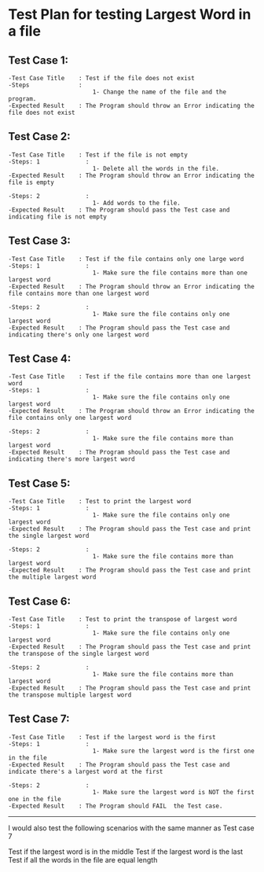# Test Plan for testing Largest Word in a file

## Test Case 1:
    -Test Case Title    : Test if the file does not exist
    -Steps              :
                            1- Change the name of the file and the program.
    -Expected Result    : The Program should throw an Error indicating the file does not exist



## Test Case 2:
    -Test Case Title    : Test if the file is not empty
    -Steps: 1             :
                            1- Delete all the words in the file.
    -Expected Result    : The Program should throw an Error indicating the file is empty

    -Steps: 2             :
                            1- Add words to the file.
    -Expected Result    : The Program should pass the Test case and indicating file is not empty




## Test Case 3:
    -Test Case Title    : Test if the file contains only one large word
    -Steps: 1             :
                            1- Make sure the file contains more than one largest word
    -Expected Result    : The Program should throw an Error indicating the file contains more than one largest word

    -Steps: 2             :
                            1- Make sure the file contains only one largest word
    -Expected Result    : The Program should pass the Test case and indicating there's only one largest word



## Test Case 4:
    -Test Case Title    : Test if the file contains more than one largest word
    -Steps: 1             :
                            1- Make sure the file contains only one largest word
    -Expected Result    : The Program should throw an Error indicating the file contains only one largest word

    -Steps: 2             :
                            1- Make sure the file contains more than largest word
    -Expected Result    : The Program should pass the Test case and indicating there's more largest word


## Test Case 5:
    -Test Case Title    : Test to print the largest word
    -Steps: 1             :
                            1- Make sure the file contains only one largest word
    -Expected Result    : The Program should pass the Test case and print the single largest word

    -Steps: 2             :
                            1- Make sure the file contains more than largest word
    -Expected Result    : The Program should pass the Test case and print the multiple largest word


## Test Case 6:
    -Test Case Title    : Test to print the transpose of largest word
    -Steps: 1             :
                            1- Make sure the file contains only one largest word
    -Expected Result    : The Program should pass the Test case and print the transpose of the single largest word

    -Steps: 2             :
                            1- Make sure the file contains more than largest word
    -Expected Result    : The Program should pass the Test case and print the transpose multiple largest word


## Test Case 7:
    -Test Case Title    : Test if the largest word is the first
    -Steps: 1             :
                            1- Make sure the largest word is the first one in the file
    -Expected Result    : The Program should pass the Test case and indicate there's a largest word at the first

    -Steps: 2             :
                            1- Make sure the largest word is NOT the first one in the file
    -Expected Result    : The Program should FAIL  the Test case.


*************************************************************
 I would also test the following scenarios with the same manner as Test case 7

Test if the largest word is in the middle
Test if the largest word is the last
Test if all the words in the file are equal length
